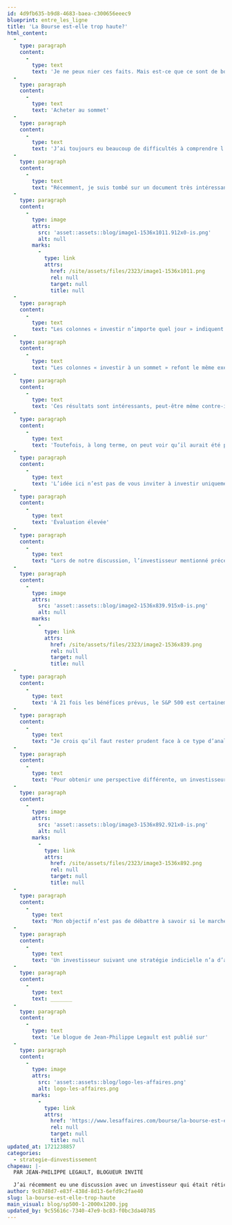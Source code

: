 ```yaml
---
id: 4d9fb635-b9d8-4683-baea-c300656eeec9
blueprint: entre_les_ligne
title: 'La Bourse est-elle trop haute?'
html_content:
  -
    type: paragraph
    content:
      -
        type: text
        text: 'Je ne peux nier ces faits. Mais est-ce que ce sont de bonnes raisons pour ne pas investir?'
  -
    type: paragraph
    content:
      -
        type: text
        text: 'Acheter au sommet'
  -
    type: paragraph
    content:
      -
        type: text
        text: 'J’ai toujours eu beaucoup de difficultés à comprendre l’excuse du niveau élevé des marchés pour ne pas investir. Il est tout à fait naturel qu’un indice atteigne régulièrement de nouveaux sommets. Avec le temps, la croissance économique entraîne une hausse des bénéfices des sociétés et donc de leurs cours boursiers. Si vous examinez le graphique à très long terme d’un indice boursier, vous remarquerez qu’il présente une série de nouveaux sommets.'
  -
    type: paragraph
    content:
      -
        type: text
        text: "Récemment, je suis tombé sur un document très intéressant produit par J.P. Morgan Asset Management dans lequel les analystes ont tenté de calculer l’impact d’investir à un sommet. Voici le résultat\_:"
  -
    type: paragraph
    content:
      -
        type: image
        attrs:
          src: 'asset::assets::blog/image1-1536x1011.912x0-is.png'
          alt: null
        marks:
          -
            type: link
            attrs:
              href: /site/assets/files/2323/image1-1536x1011.png
              rel: null
              target: null
              title: null
  -
    type: paragraph
    content:
      -
        type: text
        text: "Les colonnes « investir n’importe quel jour » indiquent qu’un investisseur qui aurait acheté l’indice S&P 500 à tous les jours entre 1988 et 2023 et qui l’aurait conservé pendant un an aurait réalisé un rendement moyen de 11,9\_%. Sur trois mois, son rendement moyen aurait été de 2,9 % alors que sur trois ans, il aurait été de 40,2 %."
  -
    type: paragraph
    content:
      -
        type: text
        text: "Les colonnes « investir à un sommet » refont le même exercice, mais en prenant uniquement les jours où un nouveau sommet est atteint. Ainsi, un investisseur qui aurait investi uniquement lorsque le S&P 500 atteignait un sommet aurait obtenu, en moyenne, un rendement de 13,4\_% un an suivant son investissement."
  -
    type: paragraph
    content:
      -
        type: text
        text: 'Ces résultats sont intéressants, peut-être même contre-intuitifs. À court terme, un nouveau sommet n’est pas forcément synonyme de rendements supérieurs. Au contraire, il n’est pas rare de voir le marché prendre une pause ou même reculer légèrement dans les mois suivants un nouveau sommet.'
  -
    type: paragraph
    content:
      -
        type: text
        text: 'Toutefois, à long terme, on peut voir qu’il aurait été préférable d’investir uniquement aux sommets. L’explication la plus probable de ce phénomène est que les nouveaux sommets sont souvent regroupés. En effet, lorsque les marchés s’emballent, on risque de connaître une succession rapide de nouveaux sommets suivis d’une pause.'
  -
    type: paragraph
    content:
      -
        type: text
        text: 'L’idée ici n’est pas de vous inviter à investir uniquement lorsque le marché atteint un sommet. Mon objectif est de vous faire remarquer que la stratégie d’éviter d’investir à des sommets est futile.'
  -
    type: paragraph
    content:
      -
        type: text
        text: 'Évaluation élevée'
  -
    type: paragraph
    content:
      -
        type: text
        text: "Lors de notre discussion, l’investisseur mentionné précédemment m’indiquait aussi que le marché était «\_cher\_». Pour arriver à cette conclusion, il a utilisé le ratio cours/bénéfices prévus du S&P 500. Voici ce ratio depuis 2000\_:"
  -
    type: paragraph
    content:
      -
        type: image
        attrs:
          src: 'asset::assets::blog/image2-1536x839.915x0-is.png'
          alt: null
        marks:
          -
            type: link
            attrs:
              href: /site/assets/files/2323/image2-1536x839.png
              rel: null
              target: null
              title: null
  -
    type: paragraph
    content:
      -
        type: text
        text: 'À 21 fois les bénéfices prévus, le S&P 500 est certainement à un niveau élevé et largement supérieur à sa moyenne de 16,5 fois sur la période. À titre comparatif, le S&P 500 se négociait à près de 26 fois lors de la bulle des technos en 2000. Malgré cela, est-ce toujours une bonne raison pour ne pas investir?'
  -
    type: paragraph
    content:
      -
        type: text
        text: "Je crois qu’il faut rester prudent face à ce type d’analyse. Un facteur important à considérer est l’influence qu’ont les très grandes capitalisations sur l’indice. Les données les plus récentes indiquent que les huit « megacaps\_» (Alphabet, Amazon, Apple, Meta, Microsoft, Netflix, NVIDIA et Tesla) représentent à eux seuls 30\_% du S&P 500. Qui plus est, les bénéfices réalisés par ces huit sociétés représentent 20\_% des bénéfices totaux du S&P 500! Ces « megacaps\_» ont donc une forte influence sur le ratio cours/bénéfice du S&P 500. Sans ces huit sociétés, le ratio cours/bénéfices du S&P 500 serait d’environ 18,4 fois."
  -
    type: paragraph
    content:
      -
        type: text
        text: 'Pour obtenir une perspective différente, un investisseur pourrait, par exemple, examiner le S&P 400, un indice de moyennes capitalisations. L’évaluation est certainement plus près de la moyenne historique et ne semble pas surévaluée comme c’est le cas pour le S&P 500.'
  -
    type: paragraph
    content:
      -
        type: image
        attrs:
          src: 'asset::assets::blog/image3-1536x892.921x0-is.png'
          alt: null
        marks:
          -
            type: link
            attrs:
              href: /site/assets/files/2323/image3-1536x892.png
              rel: null
              target: null
              title: null
  -
    type: paragraph
    content:
      -
        type: text
        text: 'Mon objectif n’est pas de débattre à savoir si le marché est dispendieux ou non. Je veux plutôt mettre en garde les investisseurs contre le risque de généraliser. Ce ne sont pas tous les titres qui sont dispendieux et généraliser serait une erreur.'
  -
    type: paragraph
    content:
      -
        type: text
        text: 'Un investisseur suivant une stratégie indicielle n’a d’autres choix que de suivre le marché, à la hausse comme à la baisse. Cependant, la sélection de titres individuels, comme nous faisons chez COTE 100, offre la flexibilité d’éviter certains titres ou secteurs qui semblent surévalués. Même si le marché est au sommet, des opportunités d’investissement attrayantes existent. Il suffit de chercher!'
  -
    type: paragraph
    content:
      -
        type: text
        text: _______
  -
    type: paragraph
    content:
      -
        type: text
        text: 'Le blogue de Jean-Philippe Legault est publié sur'
  -
    type: paragraph
    content:
      -
        type: image
        attrs:
          src: 'asset::assets::blog/logo-les-affaires.png'
          alt: logo-les-affaires.png
        marks:
          -
            type: link
            attrs:
              href: 'https://www.lesaffaires.com/bourse/la-bourse-est-elle-trop-haute/'
              rel: null
              target: null
              title: null
updated_at: 1721238857
categories:
  - strategie-dinvestissement
chapeau: |-
  PAR JEAN-PHILIPPE LEGAULT, BLOGUEUR INVITÉ

  J’ai récemment eu une discussion avec un investisseur qui était réticent à investir dans les marchés boursiers alors que les indices boursiers atteignent de nouveaux sommets. En effet, l’indice S&amp;P 500 vient de toucher un nouveau sommet en atteignant 5 523 points, alors que le S&amp;P/TSX est également tout près de son sommet atteint en mai dernier.
author: 9c87d8d7-e83f-438d-8d13-6efd9c2fae40
slug: la-bourse-est-elle-trop-haute
main_visual: blog/sp500-1-2000x1200.jpg
updated_by: 9c55616c-7340-47e9-bc83-f0bc3da40785
---
```


